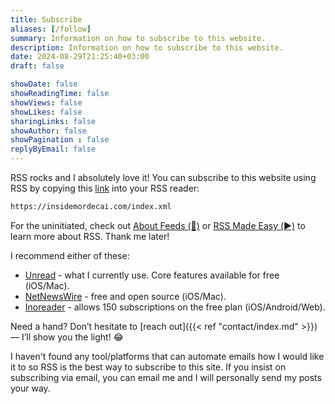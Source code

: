 ```yaml
---
title: Subscribe
aliases: [/follow]
summary: Information on how to subscribe to this website.
description: Information on how to subscribe to this website.
date: 2024-08-29T21:25:40+03:00
draft: false

showDate: false
showReadingTime: false
showViews: false
showLikes: false
sharingLinks: false
showAuthor: false
showPagination : false
replyByEmail: false
---
```


RSS rocks and I absolutely love it! 
You can subscribe to this website using RSS by copying this [link](/index.xml) into your RSS reader: 

```txt
https://insidemordecai.com/index.xml
```

For the uninitiated, check out [About Feeds (📝)](https://aboutfeeds.com/) or [RSS Made Easy (▶️)](https://youtu.be/6HNUqDL-pI8) to learn more about RSS.
Thank me later!

I recommend either of these:
- [Unread](https://www.goldenhillsoftware.com/unread/) - what I currently use. Core features available for free (iOS/Mac). 
- [NetNewsWire](https://netnewswire.com/) - free and open source (iOS/Mac).
- [Inoreader](https://www.inoreader.com/) - allows 150 subscriptions on the free plan (iOS/Android/Web).

Need a hand? Don’t hesitate to [reach out]({{< ref "contact/index.md" >}}) — I’ll show you the light! 😂

I haven't found any tool/platforms that can automate emails how I would like it to so RSS is the best way to subscribe to this site.
If you insist on subscribing via email, you can email me and I will personally send my posts your way. 
